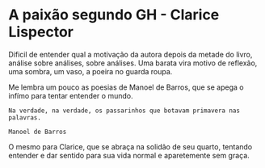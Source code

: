 # A paixão segundo GH - Clarice Lispector

Dificil de entender qual a motivação da autora depois da metade do livro, análise sobre análises, sobre análises. Uma barata vira motivo de reflexão, uma sombra, um vaso, a poeira no guarda roupa.

Me lembra um pouco as poesias de Manoel de Barros, que se apega o infímo para tentar entender o mundo.

```
Na verdade, na verdade, os passarinhos que botavam primavera nas palavras.

Manoel de Barros
```

O mesmo para Clarice, que se abraça na solidão de seu quarto, tentando entender e dar sentido para sua vida normal e aparetemente sem graça.
